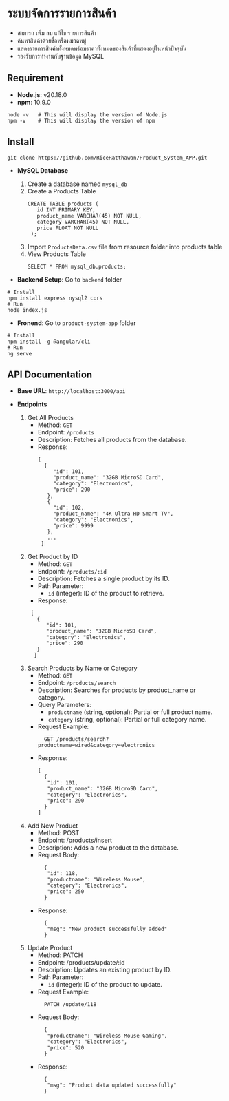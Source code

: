 # ระบบจัดการรายการสินค้า
- สามารถ เพิ่ม ลบ แก้ไข รายการสินค้า 
- ค้นหาสินค้าด้วยชื่อหรือหมวดหมู่
- แสดงรายการสินค้าทั้งหมดพร้อมราคาทั้งหมดของสินค้าที่แสดงอยู่ในหน้าปัจจุบัน
- รองรับการทำงานกับฐานข้อมูล MySQL
  
## Requirement
- **Node.js**: v20.18.0
- **npm**: 10.9.0
```
node -v   # This will display the version of Node.js
npm -v    # This will display the version of npm
```
## Install
```
git clone https://github.com/RiceRatthawan/Product_System_APP.git
```
- **MySQL Database**
  1. Create a database named `mysql_db`
  2. Create a Products Table
     ```
     CREATE TABLE products (
        id INT PRIMARY KEY,
        product_name VARCHAR(45) NOT NULL,
        category VARCHAR(45) NOT NULL,
        price FLOAT NOT NULL
      );
     ```
  3. Import `ProductsData.csv` file from resource folder into products table
  4. View Products Table
     ```
     SELECT * FROM mysql_db.products;
     ```
  
 - **Backend Setup**: Go to `backend` folder
```
# Install
npm install express nysql2 cors
# Run
node index.js
```
- **Fronend**: Go to `product-system-app` folder
```
# Install
npm install -g @angular/cli
# Run
ng serve
```
## API Documentation
- **Base URL**: 
```http://localhost:3000/api```

- **Endpoints**
  1. Get All Products
     - Method: `GET`
     - Endpoint: `/products`
     - Description: Fetches all products from the database.
     - Response:
       ```
       [
         {
            "id": 101,
            "product_name": "32GB MicroSD Card",
            "category": "Electronics",
            "price": 290
          },
          {
            "id": 102,
            "product_name": "4K Ultra HD Smart TV",
            "category": "Electronics",
            "price": 9999
          },
          ...
        ]
  2. Get Product by ID
     - Method: `GET`
     - Endpoint: `/products/:id`
     - Description: Fetches a single product by its ID.
     - Path Parameter:
        - `id` (integer): ID of the product to retrieve.
     - Response:
      ```
       [
         {
            "id": 101,
            "product_name": "32GB MicroSD Card",
            "category": "Electronics",
            "price": 290
         }
        ]
    3. Search Products by Name or Category
       - Method: `GET`
       - Endpoint: `/products/search`
       - Description: Searches for products by product_name or category.
       - Query Parameters:
            - `productname` (string, optional): Partial or full product name.
            - `category` (string, optional): Partial or full category name.
       - Request Example:
           ```
             GET /products/search?productname=wired&category=electronics
           ```
       - Response:
         ```
         [
           {
            "id": 101,
            "product_name": "32GB MicroSD Card",
            "category": "Electronics",
            "price": 290
           }
         ]
   4. Add New Product
      - Method: POST
      - Endpoint: /products/insert
      - Description: Adds a new product to the database.
      - Request Body:
           ```
             {
              "id": 118,
              "productname": "Wireless Mouse",
              "category": "Electronics",
              "price": 250
             }
           ```
       - Response:
         ```
           {
            "msg": "New product successfully added"
           }
   5. Update Product
      - Method: PATCH
      - Endpoint: /products/update/:id
      - Description: Updates an existing product by ID.
      - Path Parameter:
          - `id` (integer): ID of the product to update.
      - Request Example:
           ```
             PATCH /update/118
           ```
      - Request Body:
           ```
             {
              "productname": "Wireless Mouse Gaming",
              "category": "Electronics",
              "price": 520
             }
           ```
       - Response:
         ```
           {
            "msg": "Product data updated successfully"
           }
